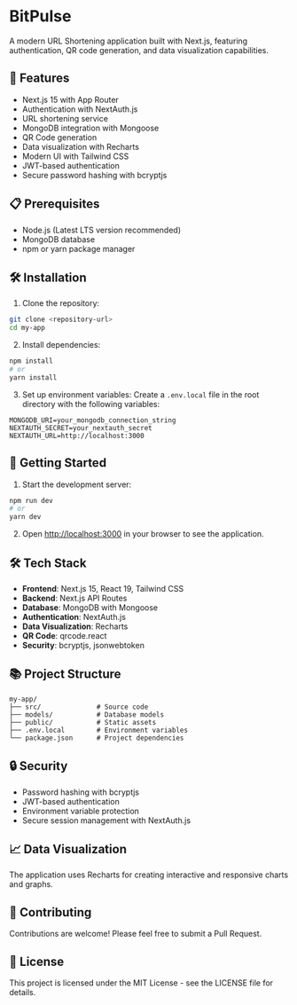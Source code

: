 # BitPulse

A modern URL Shortening application built with Next.js, featuring authentication, QR code generation, and data visualization capabilities.

## 🚀 Features

- Next.js 15 with App Router
- Authentication with NextAuth.js
- URL shortening service
- MongoDB integration with Mongoose
- QR Code generation
- Data visualization with Recharts
- Modern UI with Tailwind CSS
- JWT-based authentication
- Secure password hashing with bcryptjs

## 📋 Prerequisites

- Node.js (Latest LTS version recommended)
- MongoDB database
- npm or yarn package manager

## 🛠️ Installation

1. Clone the repository:
```bash
git clone <repository-url>
cd my-app
```

2. Install dependencies:
```bash
npm install
# or
yarn install
```

3. Set up environment variables:
Create a `.env.local` file in the root directory with the following variables:
```
MONGODB_URI=your_mongodb_connection_string
NEXTAUTH_SECRET=your_nextauth_secret
NEXTAUTH_URL=http://localhost:3000
```

## 🚀 Getting Started

1. Start the development server:
```bash
npm run dev
# or
yarn dev
```

2. Open [http://localhost:3000](http://localhost:3000) in your browser to see the application.


## 🛠️ Tech Stack

- **Frontend**: Next.js 15, React 19, Tailwind CSS
- **Backend**: Next.js API Routes
- **Database**: MongoDB with Mongoose
- **Authentication**: NextAuth.js
- **Data Visualization**: Recharts
- **QR Code**: qrcode.react
- **Security**: bcryptjs, jsonwebtoken

## 📚 Project Structure

```
my-app/
├── src/              # Source code
├── models/           # Database models
├── public/           # Static assets
├── .env.local        # Environment variables
└── package.json      # Project dependencies
```

## 🔒 Security

- Password hashing with bcryptjs
- JWT-based authentication
- Environment variable protection
- Secure session management with NextAuth.js

## 📈 Data Visualization

The application uses Recharts for creating interactive and responsive charts and graphs.

## 🤝 Contributing

Contributions are welcome! Please feel free to submit a Pull Request.

## 📝 License

This project is licensed under the MIT License - see the LICENSE file for details.
